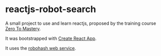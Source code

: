 # reactjs-robot-search

A small project to use and learn reactjs, proposed by the training course [Zero To Mastery](https://github.com/zero-to-mastery).

It was bootstrapped with [Create React App](https://github.com/facebook/create-react-app).

It uses the [robohash web service](https://robohash.org/).




